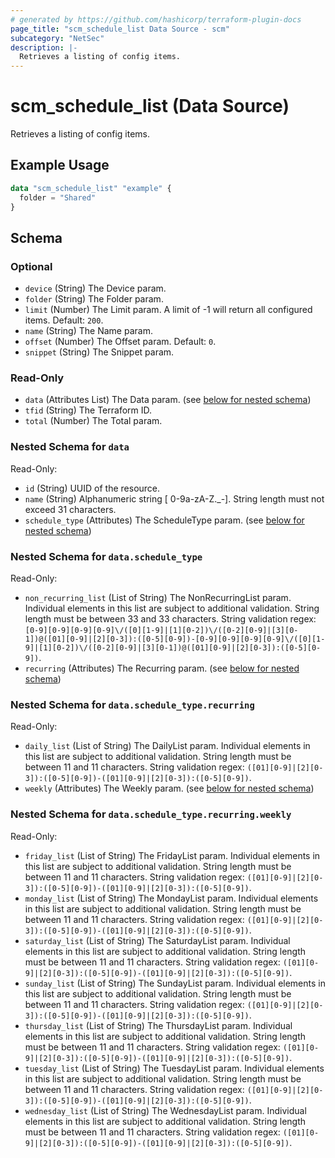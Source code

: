 ```yaml
---
# generated by https://github.com/hashicorp/terraform-plugin-docs
page_title: "scm_schedule_list Data Source - scm"
subcategory: "NetSec"
description: |-
  Retrieves a listing of config items.
---
```


# scm_schedule_list (Data Source)

Retrieves a listing of config items.

## Example Usage

```terraform
data "scm_schedule_list" "example" {
  folder = "Shared"
}
```

<!-- schema generated by tfplugindocs -->
## Schema

### Optional

- `device` (String) The Device param.
- `folder` (String) The Folder param.
- `limit` (Number) The Limit param. A limit of -1 will return all configured items. Default: `200`.
- `name` (String) The Name param.
- `offset` (Number) The Offset param. Default: `0`.
- `snippet` (String) The Snippet param.

### Read-Only

- `data` (Attributes List) The Data param. (see [below for nested schema](#nestedatt--data))
- `tfid` (String) The Terraform ID.
- `total` (Number) The Total param.

<a id="nestedatt--data"></a>
### Nested Schema for `data`

Read-Only:

- `id` (String) UUID of the resource.
- `name` (String) Alphanumeric string [ 0-9a-zA-Z._-]. String length must not exceed 31 characters.
- `schedule_type` (Attributes) The ScheduleType param. (see [below for nested schema](#nestedatt--data--schedule_type))

<a id="nestedatt--data--schedule_type"></a>
### Nested Schema for `data.schedule_type`

Read-Only:

- `non_recurring_list` (List of String) The NonRecurringList param. Individual elements in this list are subject to additional validation. String length must be between 33 and 33 characters. String validation regex: `[0-9][0-9][0-9][0-9]\/([0][1-9]|[1][0-2])\/([0-2][0-9]|[3][0-1])@([01][0-9]|[2][0-3]):([0-5][0-9])-[0-9][0-9][0-9][0-9]\/([0][1-9]|[1][0-2])\/([0-2][0-9]|[3][0-1])@([01][0-9]|[2][0-3]):([0-5][0-9])`.
- `recurring` (Attributes) The Recurring param. (see [below for nested schema](#nestedatt--data--schedule_type--recurring))

<a id="nestedatt--data--schedule_type--recurring"></a>
### Nested Schema for `data.schedule_type.recurring`

Read-Only:

- `daily_list` (List of String) The DailyList param. Individual elements in this list are subject to additional validation. String length must be between 11 and 11 characters. String validation regex: `([01][0-9]|[2][0-3]):([0-5][0-9])-([01][0-9]|[2][0-3]):([0-5][0-9])`.
- `weekly` (Attributes) The Weekly param. (see [below for nested schema](#nestedatt--data--schedule_type--recurring--weekly))

<a id="nestedatt--data--schedule_type--recurring--weekly"></a>
### Nested Schema for `data.schedule_type.recurring.weekly`

Read-Only:

- `friday_list` (List of String) The FridayList param. Individual elements in this list are subject to additional validation. String length must be between 11 and 11 characters. String validation regex: `([01][0-9]|[2][0-3]):([0-5][0-9])-([01][0-9]|[2][0-3]):([0-5][0-9])`.
- `monday_list` (List of String) The MondayList param. Individual elements in this list are subject to additional validation. String length must be between 11 and 11 characters. String validation regex: `([01][0-9]|[2][0-3]):([0-5][0-9])-([01][0-9]|[2][0-3]):([0-5][0-9])`.
- `saturday_list` (List of String) The SaturdayList param. Individual elements in this list are subject to additional validation. String length must be between 11 and 11 characters. String validation regex: `([01][0-9]|[2][0-3]):([0-5][0-9])-([01][0-9]|[2][0-3]):([0-5][0-9])`.
- `sunday_list` (List of String) The SundayList param. Individual elements in this list are subject to additional validation. String length must be between 11 and 11 characters. String validation regex: `([01][0-9]|[2][0-3]):([0-5][0-9])-([01][0-9]|[2][0-3]):([0-5][0-9])`.
- `thursday_list` (List of String) The ThursdayList param. Individual elements in this list are subject to additional validation. String length must be between 11 and 11 characters. String validation regex: `([01][0-9]|[2][0-3]):([0-5][0-9])-([01][0-9]|[2][0-3]):([0-5][0-9])`.
- `tuesday_list` (List of String) The TuesdayList param. Individual elements in this list are subject to additional validation. String length must be between 11 and 11 characters. String validation regex: `([01][0-9]|[2][0-3]):([0-5][0-9])-([01][0-9]|[2][0-3]):([0-5][0-9])`.
- `wednesday_list` (List of String) The WednesdayList param. Individual elements in this list are subject to additional validation. String length must be between 11 and 11 characters. String validation regex: `([01][0-9]|[2][0-3]):([0-5][0-9])-([01][0-9]|[2][0-3]):([0-5][0-9])`.
